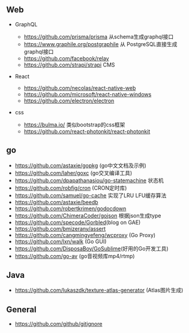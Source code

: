 Web
---
- GraphQL
  - <https://github.com/prisma/prisma> 从schema生成graphql接口
  - <https://www.graphile.org/postgraphile>  从 PostgreSQL直接生成graphql接口
  - <https://github.com/facebook/relay> 
  - <https://github.com/strapi/strapi> CMS

- React
  - <https://github.com/necolas/react-native-web>
  - <https://github.com/microsoft/react-native-windows>
  - <https://github.com/electron/electron>

- css
  - <https://bulma.io/> 类似bootstrap的css框架
  - <https://github.com/react-photonkit/react-photonkit>
  
go
---
- <https://github.com/astaxie/gopkg> (go中文文档及示例)
- <https://github.com/laher/goxc> (go交叉编译工具)
- <https://github.com/dpapathanasiou/go-statemachine> 状态机
- <https://github.com/robfig/cron> (CRON定时库)
- <https://github.com/samuel/go-cache> 实现了LRU LFU缓存算法
- <https://github.com/astaxie/beedb>
- <https://github.com/robertkrimen/godocdown>
- <https://github.com/ChimeraCoder/gojson> 根据json生成type
- <https://github.com/specode/Gorbled>(blog on GAE)
- <https://github.com/bmizerany/assert>
- <https://github.com/cangmingyefeng/wcproxy> (Go Proxy)
- <https://github.com/lxn/walk> (Go GUI)
- <https://github.com/DisposaBoy/GoSublime>(好用的Go开发工具)
- https://github.com/go-av (go音视频库mp4/rtmp)

Java
---
- <https://github.com/lukaszdk/texture-atlas-generator> (Atlas图片生成)

General
-------
- <https://github.com/github/gitignore>

